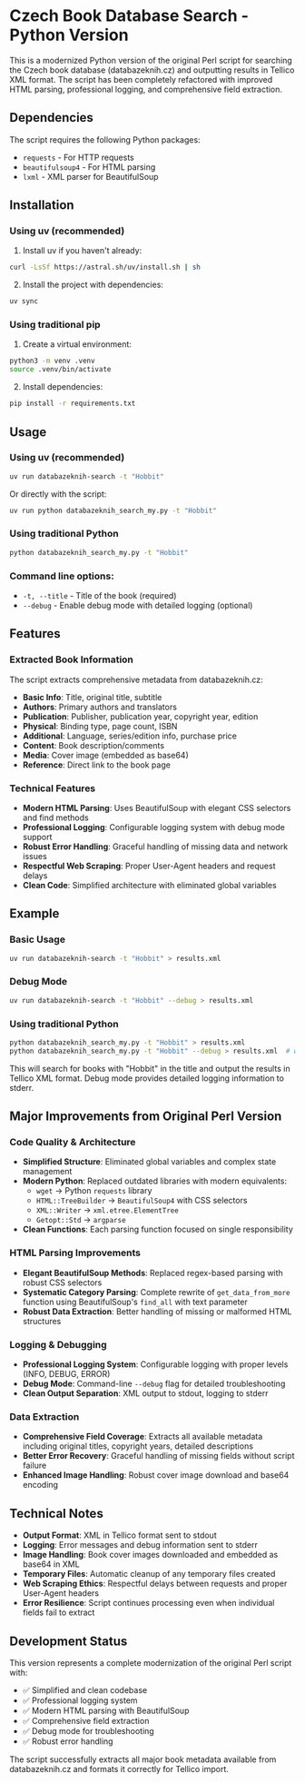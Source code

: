 # Czech Book Database Search - Python Version

This is a modernized Python version of the original Perl script for searching the Czech book database (databazeknih.cz) and outputting results in Tellico XML format. The script has been completely refactored with improved HTML parsing, professional logging, and comprehensive field extraction.

## Dependencies

The script requires the following Python packages:
- `requests` - For HTTP requests
- `beautifulsoup4` - For HTML parsing  
- `lxml` - XML parser for BeautifulSoup

## Installation

### Using uv (recommended)

1. Install uv if you haven't already:
```bash
curl -LsSf https://astral.sh/uv/install.sh | sh
```

2. Install the project with dependencies:
```bash
uv sync
```

### Using traditional pip

1. Create a virtual environment:
```bash
python3 -m venv .venv
source .venv/bin/activate
```

2. Install dependencies:
```bash
pip install -r requirements.txt
```

## Usage

### Using uv (recommended)

```bash
uv run databazeknih-search -t "Hobbit"
```

Or directly with the script:
```bash
uv run python databazeknih_search_my.py -t "Hobbit"
```

### Using traditional Python

```bash
python databazeknih_search_my.py -t "Hobbit"
```

### Command line options:
- `-t, --title` - Title of the book (required)
- `--debug` - Enable debug mode with detailed logging (optional)

## Features

### Extracted Book Information
The script extracts comprehensive metadata from databazeknih.cz:

- **Basic Info**: Title, original title, subtitle
- **Authors**: Primary authors and translators
- **Publication**: Publisher, publication year, copyright year, edition
- **Physical**: Binding type, page count, ISBN
- **Additional**: Language, series/edition info, purchase price
- **Content**: Book description/comments
- **Media**: Cover image (embedded as base64)
- **Reference**: Direct link to the book page

### Technical Features
- **Modern HTML Parsing**: Uses BeautifulSoup with elegant CSS selectors and find methods
- **Professional Logging**: Configurable logging system with debug mode support
- **Robust Error Handling**: Graceful handling of missing data and network issues
- **Respectful Web Scraping**: Proper User-Agent headers and request delays
- **Clean Code**: Simplified architecture with eliminated global variables

## Example

### Basic Usage
```bash
uv run databazeknih-search -t "Hobbit" > results.xml
```

### Debug Mode
```bash
uv run databazeknih-search -t "Hobbit" --debug > results.xml
```

### Using traditional Python
```bash
python databazeknih_search_my.py -t "Hobbit" > results.xml
python databazeknih_search_my.py -t "Hobbit" --debug > results.xml  # with debug logging
```

This will search for books with "Hobbit" in the title and output the results in Tellico XML format. Debug mode provides detailed logging information to stderr.

## Major Improvements from Original Perl Version

### Code Quality & Architecture
- **Simplified Structure**: Eliminated global variables and complex state management
- **Modern Python**: Replaced outdated libraries with modern equivalents:
  - `wget` → Python `requests` library
  - `HTML::TreeBuilder` → `BeautifulSoup4` with CSS selectors
  - `XML::Writer` → `xml.etree.ElementTree`
  - `Getopt::Std` → `argparse`
- **Clean Functions**: Each parsing function focused on single responsibility

### HTML Parsing Improvements
- **Elegant BeautifulSoup Methods**: Replaced regex-based parsing with robust CSS selectors
- **Systematic Category Parsing**: Complete rewrite of `get_data_from_more` function using BeautifulSoup's `find_all` with text parameter
- **Robust Data Extraction**: Better handling of missing or malformed HTML structures

### Logging & Debugging
- **Professional Logging System**: Configurable logging with proper levels (INFO, DEBUG, ERROR)
- **Debug Mode**: Command-line `--debug` flag for detailed troubleshooting
- **Clean Output Separation**: XML output to stdout, logging to stderr

### Data Extraction
- **Comprehensive Field Coverage**: Extracts all available metadata including original titles, copyright years, detailed descriptions
- **Better Error Recovery**: Graceful handling of missing fields without script failure
- **Enhanced Image Handling**: Robust cover image download and base64 encoding

## Technical Notes

- **Output Format**: XML in Tellico format sent to stdout
- **Logging**: Error messages and debug information sent to stderr  
- **Image Handling**: Book cover images downloaded and embedded as base64 in XML
- **Temporary Files**: Automatic cleanup of any temporary files created
- **Web Scraping Ethics**: Respectful delays between requests and proper User-Agent headers
- **Error Resilience**: Script continues processing even when individual fields fail to extract

## Development Status

This version represents a complete modernization of the original Perl script with:
- ✅ Simplified and clean codebase  
- ✅ Professional logging system
- ✅ Modern HTML parsing with BeautifulSoup
- ✅ Comprehensive field extraction
- ✅ Debug mode for troubleshooting
- ✅ Robust error handling

The script successfully extracts all major book metadata available from databazeknih.cz and formats it correctly for Tellico import.